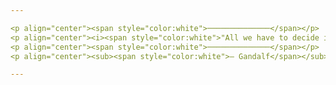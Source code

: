 ```yaml
---

<p align="center"><span style="color:white">──────────────</span></p>
<p align="center"><i><span style="color:white">"All we have to decide is what to do with the time that is given us."</span></i></p>
<p align="center"><span style="color:white">──────────────</span></p>
<p align="center"><sub><span style="color:white">— Gandalf</span></sub></p>

---
```

